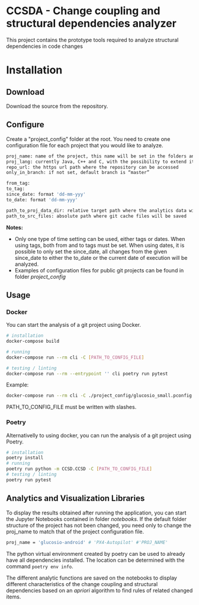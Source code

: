 # CCSDA - Change coupling and structural dependencies analyzer
This project contains the prototype tools required to analyze structural dependencies in code changes


# Installation

## Download 
Download the source from the repository. 

## Configure
Create a "project_config" folder at the root.
You need to create one configuration file for each project that you would like to analyze.

```bash
proj_name: name of the project, this name will be set in the folders and saved databases.
proj_lang: currently Java, C++ and C, with the possibility to extend it to other languages.
repo_url: the https url path where the repository can be accessed
only_in_branch: if not set, default branch is “master”

from_tag:
to_tag:
since_date: format 'dd-mm-yyy'
to_date: format 'dd-mm-yyy'

path_to_proj_data_dir: relative target path where the analytics data will be saved
path_to_src_files: absolute path where git cache files will be saved
```

**Notes:** 
- Only one type of time setting can be used, either tags or dates. When using tags, both from and to tags must be set. When using dates, it is possible to only set the since_date, all changes from the given since_date to either the to_date or the current date of execution will be analyzed.
- Examples of configuration files for public git projects can be found in folder *project_config*



## Usage

### Docker
You can start the analysis of a git project using Docker.

```bash
# installation
docker-compose build

# running
docker-compose run --rm cli -C [PATH_TO_CONFIG_FILE]

# testing / linting
docker-compose run --rm --entrypoint '' cli poetry run pytest
```
Example:
```bash
docker-compose run --rm cli -C ./project_config/glucosio_small.pconfig
```
PATH_TO_CONFIG_FILE must be written with slashes.

### Poetry
Alternativelly to using docker, you can run the analysis of a git project using Poetry.

```bash
# installation
poetry install
# running
poetry run python -m CCSD.CCSD -C [PATH_TO_CONFIG_FILE]
# testing / linting
poetry run pytest
```

## Analytics and Visualization Libraries

To display the results obtained after running the application, you can start the Jupyter Notebooks contained in folder *notebooks*.
If the default folder structure of the project has not been changed, you need only to change the proj_name to match that of the project configuration file.

```bash
proj_name = 'glucosio-android' # 'PX4-Autopilot' #'PROJ_NAME'
```

The python virtual environment created by poetry can be used to already have all dependencies installed.
The location can be determined with the command `poetry env info`.

The different analytic functions are saved on the notebooks to display different characteristics of the change coupling and structural dependencies based on an *apriori* algorithm to find rules of related changed items.
